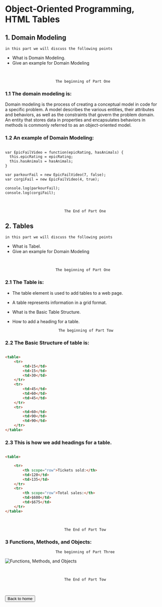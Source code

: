 # Object-Oriented Programming, HTML Tables 
## 1. Domain Modeling
    in this part we will discuss the following points

- What is Domain Modeling.
- Give an example for Domain Modeling

<br/>

                           The beginning of Part One 
                           
### 1.1 The domain modeling is:

Domain modeling is the process of creating a conceptual model in code for a specific problem. A model describes the various entities, their attributes and behaviors, as well as the constraints that govern the problem domain. An entity that stores data in properties and encapsulates behaviors in methods is commonly referred to as an object-oriented model.

### 1.2 An example of Domain Modeling:
```html

var EpicFailVideo = function(epicRating, hasAnimals) {
  this.epicRating = epicRating;
  this.hasAnimals = hasAnimals;
}

var parkourFail = new EpicFailVideo(7, false);
var corgiFail = new EpicFailVideo(4, true);

console.log(parkourFail);
console.log(corgiFail);

```
<br/>
    
                               The End of Part One




## 2. Tables
    in this part we will discuss the following points

- What is Tabel.
- Give an example for Domain Modeling

<br/>

                           The beginning of Part One 
                           


### 2.1 The Table is: 

- The table element is used to add tables to a web page.
- A table represents information in a grid format.
- What is the Basic Table Structure.
- How to add a heading for a table.

                           The beginning of Part Tow 

### 2.2 The Basic Structure of table is:


```html

<table>
    <tr>
        <td>15</td>
        <td>15</td>
        <td>30</td>
    </tr>
    <tr>
        <td>45</td>
        <td>60</td>
        <td>45</td>
    </tr>
    <tr>
        <td>60</td>
        <td>90</td>
        <td>90</td>
    </tr>
</table>

```

### 2.3 This is how we add headings for a table.


```html

<table>

    <tr>
        <th scope="row">Tickets sold:</th>
        <td>120</td>
        <td>135</td>
    </tr>
    <tr>
        <th scope="row">Total sales:</th>
        <td>$600</td>
        <td>$675</td>
    </tr>
</table>

```


<br/>
    
                               The End of Part Tow
### 3 Functions, Methods, and Objects:
                           
                           The beginning of Part Three 

![ Functions, Methods, and Objects](https://jehadabuawwad.github.io/reading-notes/images/class-07-photos/1.png)

<br/>
    
                               The End of Part Tow

<br>

<button name="button" onclick="https://jehadabuawwad.github.io/reading-notes/">Back to home</button>